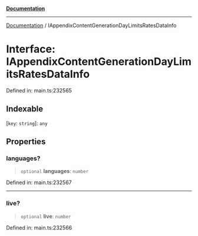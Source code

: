 [**Documentation**](../README.md)

***

[Documentation](../README.md) / IAppendixContentGenerationDayLimitsRatesDataInfo

# Interface: IAppendixContentGenerationDayLimitsRatesDataInfo

Defined in: main.ts:232565

## Indexable

\[`key`: `string`\]: `any`

## Properties

### languages?

> `optional` **languages**: `number`

Defined in: main.ts:232567

***

### live?

> `optional` **live**: `number`

Defined in: main.ts:232566
